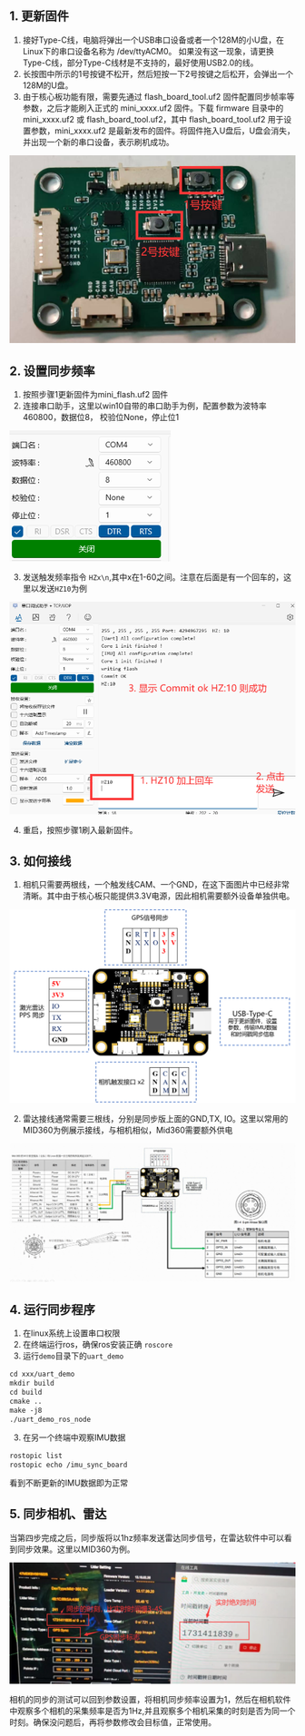 ## 1. 更新固件

1. 接好Type-C线，电脑将弹出一个USB串口设备或者一个128M的小U盘，在Linux下的串口设备名称为 /dev/ttyACM0。 如果没有这一现象，请更换Type-C线，部分Type-C线材是不支持的，最好使用USB2.0的线。
2. 长按图中所示的1号按键不松开，然后短按一下2号按键之后松开，会弹出一个128M的U盘。
3. 由于核心板功能有限，需要先通过 flash_board_tool.uf2 固件配置同步帧率等参数，之后才能刷入正式的 mini_xxxx.uf2 固件。下载 firmware 目录中的 mini_xxxx.uf2 或 flash_board_tool.uf2，其中 flash_board_tool.uf2 用于设置参数，mini_xxxx.uf2 是最新发布的固件。将固件拖入U盘后，U盘会消失，并出现一个新的串口设备，表示刷机成功。

![按键说明](./img5.png)

## 2. 设置同步频率

1. 按照步骤1更新固件为mini_flash.uf2 固件
2. 连接串口助手，这里以win10自带的串口助手为例，配置参数为波特率 460800，数据位8， 校验位None，停止位1

![串口参数](./serial.png)

3. 发送触发频率指令 `HZx\n`,其中x在1-60之间。注意在后面是有一个回车的，这里以发送`HZ10`为例

![串口参数](./img6.png)

4. 重启，按照步骤1刷入最新固件。

## 3. 如何接线

1. 相机只需要两根线，一个触发线CAM、一个GND，在这下面图片中已经非常清晰。其中由于核心板只能提供3.3V电源，因此相机需要额外设备单独供电。

![接口定义](./img3.png)

2. 雷达接线通常需要三根线，分别是同步版上面的GND,TX, IO。这里以常用的MID360为例展示接线，与相机相似，Mid360需要额外供电

![接口定义](./img7.png)


## 4. 运行同步程序

1. 在linux系统上设置串口权限
2. 在终端运行ros，确保ros安装正确 `roscore`
2. 运行`demo`目录下的`uart_demo`

```
cd xxx/uart_demo 
mkdir build 
cd build 
cmake ..
make -j8
./uart_demo_ros_node
```

3. 在另一个终端中观察IMU数据

```
rostopic list
rostopic echo /imu_sync_board
```

看到不断更新的IMU数据即为正常

## 5. 同步相机、雷达

当第四步完成之后，同步版将以1hz频率发送雷达同步信号，在雷达软件中可以看到同步效果。这里以MID360为例。

![雷达同步](./img8.png)


相机的同步的测试可以回到参数设置，将相机同步频率设置为1，然后在相机软件中观察多个相机的采集频率是否为1Hz,并且观察多个相机采集的时刻是否为同一个时刻。确保没问题后，再将参数修改会目标值，正常使用。

